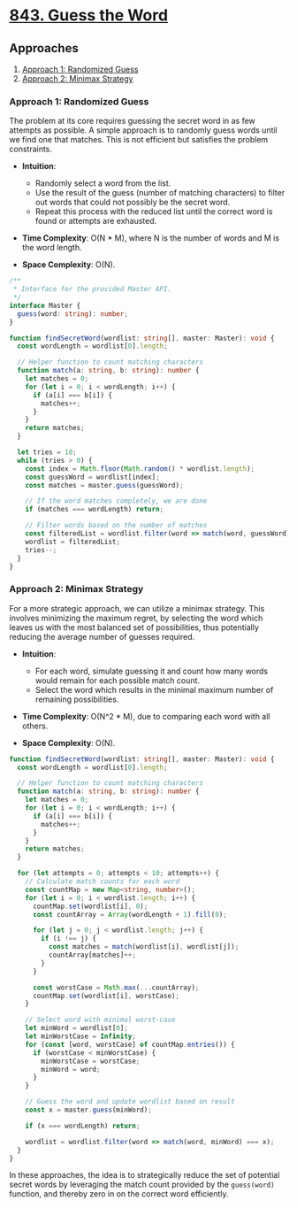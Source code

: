 # [843. Guess the Word](https://leetcode.com/problems/guess-the-word/)

## Approaches
1. [Approach 1: Randomized Guess](#approach-1-randomized-guess)
2. [Approach 2: Minimax Strategy](#approach-2-minimax-strategy)

### Approach 1: Randomized Guess

The problem at its core requires guessing the secret word in as few attempts as possible. A simple approach is to randomly guess words until we find one that matches. This is not efficient but satisfies the problem constraints.

- **Intuition**: 
  - Randomly select a word from the list.
  - Use the result of the guess (number of matching characters) to filter out words that could not possibly be the secret word.
  - Repeat this process with the reduced list until the correct word is found or attempts are exhausted.

- **Time Complexity**: O(N * M), where N is the number of words and M is the word length.  
- **Space Complexity**: O(N).

```typescript
/**
 * Interface for the provided Master API.
 */
interface Master {
  guess(word: string): number;
}

function findSecretWord(wordlist: string[], master: Master): void {
  const wordLength = wordlist[0].length;

  // Helper function to count matching characters
  function match(a: string, b: string): number {
    let matches = 0;
    for (let i = 0; i < wordLength; i++) {
      if (a[i] === b[i]) {
        matches++;
      }
    }
    return matches;
  }

  let tries = 10;
  while (tries > 0) {
    const index = Math.floor(Math.random() * wordlist.length);
    const guessWord = wordlist[index];
    const matches = master.guess(guessWord);

    // If the word matches completely, we are done
    if (matches === wordLength) return;

    // Filter words based on the number of matches
    const filteredList = wordlist.filter(word => match(word, guessWord) === matches);
    wordlist = filteredList;
    tries--;
  }
}
```

### Approach 2: Minimax Strategy

For a more strategic approach, we can utilize a minimax strategy. This involves minimizing the maximum regret, by selecting the word which leaves us with the most balanced set of possibilities, thus potentially reducing the average number of guesses required.

- **Intuition**: 
  - For each word, simulate guessing it and count how many words would remain for each possible match count.
  - Select the word which results in the minimal maximum number of remaining possibilities.
  
- **Time Complexity**: O(N^2 * M), due to comparing each word with all others.  
- **Space Complexity**: O(N).

```typescript
function findSecretWord(wordlist: string[], master: Master): void {
  const wordLength = wordlist[0].length;

  // Helper function to count matching characters
  function match(a: string, b: string): number {
    let matches = 0;
    for (let i = 0; i < wordLength; i++) {
      if (a[i] === b[i]) {
        matches++;
      }
    }
    return matches;
  }

  for (let attempts = 0; attempts < 10; attempts++) {
    // Calculate match counts for each word
    const countMap = new Map<string, number>();
    for (let i = 0; i < wordlist.length; i++) {
      countMap.set(wordlist[i], 0);
      const countArray = Array(wordLength + 1).fill(0);

      for (let j = 0; j < wordlist.length; j++) {
        if (i !== j) {
          const matches = match(wordlist[i], wordlist[j]);
          countArray[matches]++;
        }
      }

      const worstCase = Math.max(...countArray);
      countMap.set(wordlist[i], worstCase);
    }

    // Select word with minimal worst-case
    let minWord = wordlist[0];
    let minWorstCase = Infinity;
    for (const [word, worstCase] of countMap.entries()) {
      if (worstCase < minWorstCase) {
        minWorstCase = worstCase;
        minWord = word;
      }
    }

    // Guess the word and update wordlist based on result
    const x = master.guess(minWord);

    if (x === wordLength) return;

    wordlist = wordlist.filter(word => match(word, minWord) === x);
  }
}
```

In these approaches, the idea is to strategically reduce the set of potential secret words by leveraging the match count provided by the `guess(word)` function, and thereby zero in on the correct word efficiently.

